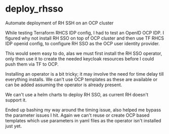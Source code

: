 # deploy_rhsso
Automate deployment of RH SSH on an OCP cluster

While testing Terraform RHCS IDP config, I had to test an OpenID OCP IDP.
I figured why not install RH SSO on top of OCP cluster and then use TF RHCS IDP openid config,
to configure RH SSO as the OCP user identity provider.

This would seem easy to do, alas we must first install the RH SSO operator,
only then use it to create the needed keycloak resources before I could push them via TF to OCP. 

Installing an operator is a bit tricky; it may involve the need for time delay till everything installs.
We can't use OCP templates as these are available or can be added assuming the operator is already present.

We can't use a helm charts to deploy RH SSO, as current RH doesn't support it.

Ended up bashing my way around the timing issue, also helped me bypass the parameter issues I hit. Again we can't reuse or create OCP based templates which use parameters in yaml files as the operator isn't installed just yet.
